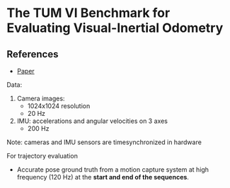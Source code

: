 # The TUM VI Benchmark for Evaluating Visual-Inertial Odometry

## References
* [Paper](https://arxiv.org/pdf/1804.06120.pdf)

Data:
1. Camera images:
    - 1024x1024 resolution
    - 20 Hz
2. IMU: accelerations and angular velocities on 3 axes
    - 200 Hz

Note: cameras and IMU sensors are timesynchronized in hardware

For trajectory evaluation
  - Accurate pose ground truth from a motion capture system at high frequency (120 Hz) at the **start and end of the sequences**.
